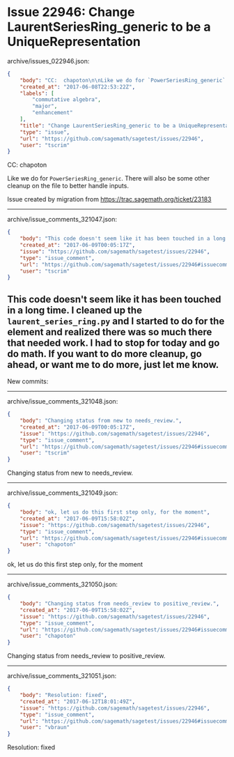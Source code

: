 # Issue 22946: Change LaurentSeriesRing_generic to be a UniqueRepresentation

archive/issues_022946.json:
```json
{
    "body": "CC:  chapoton\n\nLike we do for `PowerSeriesRing_generic`. There will also be some other cleanup on the file to better handle inputs.\n\nIssue created by migration from https://trac.sagemath.org/ticket/23183\n\n",
    "created_at": "2017-06-08T22:53:22Z",
    "labels": [
        "commutative algebra",
        "major",
        "enhancement"
    ],
    "title": "Change LaurentSeriesRing_generic to be a UniqueRepresentation",
    "type": "issue",
    "url": "https://github.com/sagemath/sagetest/issues/22946",
    "user": "tscrim"
}
```
CC:  chapoton

Like we do for `PowerSeriesRing_generic`. There will also be some other cleanup on the file to better handle inputs.

Issue created by migration from https://trac.sagemath.org/ticket/23183





---

archive/issue_comments_321047.json:
```json
{
    "body": "This code doesn't seem like it has been touched in a long time. I cleaned up the `laurent_series_ring.py` and I started to do for the element and realized there was so much there that needed work. I had to stop for today and go do math. If you want to do more cleanup, go ahead, or want me to do more, just let me know.\n----\nNew commits:",
    "created_at": "2017-06-09T00:05:17Z",
    "issue": "https://github.com/sagemath/sagetest/issues/22946",
    "type": "issue_comment",
    "url": "https://github.com/sagemath/sagetest/issues/22946#issuecomment-321047",
    "user": "tscrim"
}
```

This code doesn't seem like it has been touched in a long time. I cleaned up the `laurent_series_ring.py` and I started to do for the element and realized there was so much there that needed work. I had to stop for today and go do math. If you want to do more cleanup, go ahead, or want me to do more, just let me know.
----
New commits:



---

archive/issue_comments_321048.json:
```json
{
    "body": "Changing status from new to needs_review.",
    "created_at": "2017-06-09T00:05:17Z",
    "issue": "https://github.com/sagemath/sagetest/issues/22946",
    "type": "issue_comment",
    "url": "https://github.com/sagemath/sagetest/issues/22946#issuecomment-321048",
    "user": "tscrim"
}
```

Changing status from new to needs_review.



---

archive/issue_comments_321049.json:
```json
{
    "body": "ok, let us do this first step only, for the moment",
    "created_at": "2017-06-09T15:58:02Z",
    "issue": "https://github.com/sagemath/sagetest/issues/22946",
    "type": "issue_comment",
    "url": "https://github.com/sagemath/sagetest/issues/22946#issuecomment-321049",
    "user": "chapoton"
}
```

ok, let us do this first step only, for the moment



---

archive/issue_comments_321050.json:
```json
{
    "body": "Changing status from needs_review to positive_review.",
    "created_at": "2017-06-09T15:58:02Z",
    "issue": "https://github.com/sagemath/sagetest/issues/22946",
    "type": "issue_comment",
    "url": "https://github.com/sagemath/sagetest/issues/22946#issuecomment-321050",
    "user": "chapoton"
}
```

Changing status from needs_review to positive_review.



---

archive/issue_comments_321051.json:
```json
{
    "body": "Resolution: fixed",
    "created_at": "2017-06-12T18:01:49Z",
    "issue": "https://github.com/sagemath/sagetest/issues/22946",
    "type": "issue_comment",
    "url": "https://github.com/sagemath/sagetest/issues/22946#issuecomment-321051",
    "user": "vbraun"
}
```

Resolution: fixed

